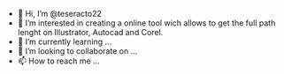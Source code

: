 - 👋 Hi, I’m @teseracto22
- 👀 I’m interested in creating a online tool wich allows to get the full path lenght on Illustrator, Autocad and Corel. 
- 🌱 I’m currently learning ...
- 💞️ I’m looking to collaborate on ... 
- 📫 How to reach me ...

<!---
teseracto22/teseracto22 is a ✨ special ✨ repository because its `README.md` (this file) appears on your GitHub profile.
You can click the Preview link to take a look at your changes.
--->
